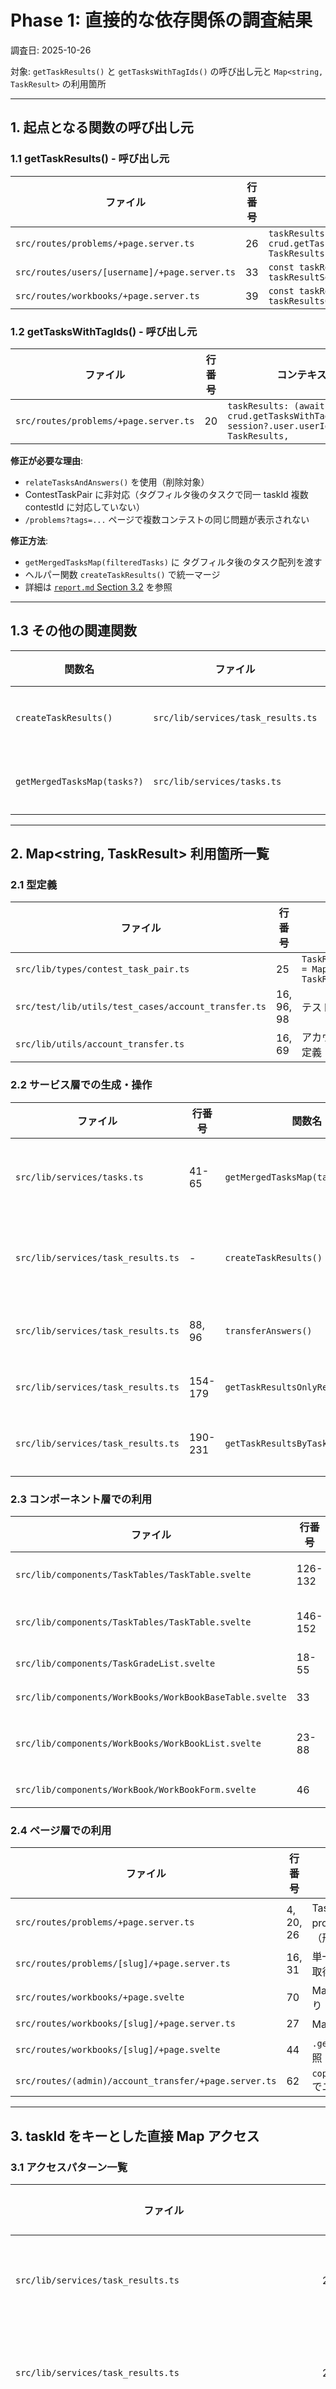 # Phase 1: 直接的な依存関係の調査結果

調査日: 2025-10-26

対象: `getTaskResults()` と `getTasksWithTagIds()` の呼び出し元と `Map<string, TaskResult>` の利用箇所

---

## 1. 起点となる関数の呼び出し元

### 1.1 getTaskResults() - 呼び出し元

| ファイル                                      | 行番号 | コンテキスト                                                                            |
| --------------------------------------------- | ------ | --------------------------------------------------------------------------------------- |
| `src/routes/problems/+page.server.ts`         | 26     | `taskResults: (await crud.getTaskResults(session?.user.userId)) as TaskResults,`        |
| `src/routes/users/[username]/+page.server.ts` | 33     | `const taskResultsMap = await taskResultService.getTaskResultsOnlyResultExists(...)`    |
| `src/routes/workbooks/+page.server.ts`        | 39     | `const taskResultsByTaskId = await taskResultsCrud.getTaskResultsOnlyResultExists(...)` |

### 1.2 getTasksWithTagIds() - 呼び出し元

| ファイル                              | 行番号 | コンテキスト                                                                                 |
| ------------------------------------- | ------ | -------------------------------------------------------------------------------------------- |
| `src/routes/problems/+page.server.ts` | 20     | `taskResults: (await crud.getTasksWithTagIds(tagIds, session?.user.userId)) as TaskResults,` |

**修正が必要な理由**:

- `relateTasksAndAnswers()` を使用（削除対象）
- ContestTaskPair に非対応（タグフィルタ後のタスクで同一 taskId 複数 contestId に対応していない）
- `/problems?tags=...` ページで複数コンテストの同じ問題が表示されない

**修正方法**:

- `getMergedTasksMap(filteredTasks)` に タグフィルタ後のタスク配列を渡す
- ヘルパー関数 `createTaskResults()` で統一マージ
- 詳細は [`report.md` Section 3.2](report.md#32-サービス層gettagswithtaskids新規追加対象) を参照

---

## 1.3 その他の関連関数

| 関数名                      | ファイル                           | 状態     | 備考                                                                  |
| --------------------------- | ---------------------------------- | -------- | --------------------------------------------------------------------- |
| `createTaskResults()`       | `src/lib/services/task_results.ts` | 新規追加 | ヘルパー関数。`getTaskResults()` と `getTasksWithTagIds()` で共通使用 |
| `getMergedTasksMap(tasks?)` | `src/lib/services/tasks.ts`        | 拡張必要 | `tasks` パラメータを optional に拡張                                  |

---

## 2. Map<string, TaskResult> 利用箇所一覧

### 2.1 型定義

| ファイル                                            | 行番号     | 用途                                                                      |
| --------------------------------------------------- | ---------- | ------------------------------------------------------------------------- |
| `src/lib/types/contest_task_pair.ts`                | 25         | `TaskResultMapByContestTaskPairKey = Map<ContestTaskPairKey, TaskResult>` |
| `src/test/lib/utils/test_cases/account_transfer.ts` | 16, 96, 98 | テスト用サンプルデータ                                                    |
| `src/lib/utils/account_transfer.ts`                 | 16, 69     | アカウント転送用ユーティリティの型定義                                    |

### 2.2 サービス層での生成・操作

| ファイル                           | 行番号  | 関数名                             | 説明                                                                |
| ---------------------------------- | ------- | ---------------------------------- | ------------------------------------------------------------------- |
| `src/lib/services/tasks.ts`        | 41-65   | `getMergedTasksMap(tasks?)`        | ⭐ **新規拡張**: ContestTaskPair マップ。tasks パラメータで DI 対応 |
| `src/lib/services/task_results.ts` | -       | `createTaskResults()`              | ⭐ **新規追加**: Task 配列を answers とマージ。統一ポイント         |
| `src/lib/services/task_results.ts` | 88, 96  | `transferAnswers()`                | ソースユーザ・宛先ユーザの回答を Map として取得                     |
| `src/lib/services/task_results.ts` | 154-179 | `getTaskResultsOnlyResultExists()` | 回答ありのみ返すメソッド（Map 可能）                                |
| `src/lib/services/task_results.ts` | 190-231 | `getTaskResultsByTaskId()`         | 指定タスク ID のみ返すメソッド（workbooks 用）                      |

### 2.3 コンポーネント層での利用

| ファイル                                                | 行番号  | 用途                            | キー参照方法                      |
| ------------------------------------------------------- | ------- | ------------------------------- | --------------------------------- |
| `src/lib/components/TaskTables/TaskTable.svelte`        | 126-132 | TaskResults 配列から Map へ変換 | `taskResult.task_id` をキー       |
| `src/lib/components/TaskTables/TaskTable.svelte`        | 146-152 | Map での検索・インデックス操作  | `.get(taskId)` 直接参照           |
| `src/lib/components/TaskGradeList.svelte`               | 18-55   | 成績別に Map 作成               | `.get(taskGrade)` で グループ分け |
| `src/lib/components/WorkBooks/WorkBookBaseTable.svelte` | 33      | props 型として使用              | -                                 |
| `src/lib/components/WorkBooks/WorkBookList.svelte`      | 23-88   | workbook 別の TaskResults 集約  | `.get(workbookType)` でグループ化 |
| `src/lib/components/WorkBook/WorkBookForm.svelte`       | 46      | タスク情報参照                  | `.get(taskId)` 直接参照           |

### 2.4 ページ層での利用

| ファイル                                              | 行番号    | 用途                                            |
| ----------------------------------------------------- | --------- | ----------------------------------------------- |
| `src/routes/problems/+page.server.ts`                 | 4, 20, 26 | TaskResults を props として渡す（形式は Array） |
| `src/routes/problems/[slug]/+page.server.ts`          | 16, 31    | 単一タスク結果の取得・更新                      |
| `src/routes/workbooks/+page.svelte`                   | 70        | Map 形式で受け取り                              |
| `src/routes/workbooks/[slug]/+page.server.ts`         | 27        | Map 形式で返却                                  |
| `src/routes/workbooks/[slug]/+page.svelte`            | 44        | `.get(taskId)` で参照                           |
| `src/routes/(admin)/account_transfer/+page.server.ts` | 62        | `copyTaskResults()` でユーザ間転送              |

---

## 3. taskId をキーとした直接 Map アクセス

### 3.1 アクセスパターン一覧

| ファイル                                                     | 行番号 | パターン                                    | 説明                         |
| ------------------------------------------------------------ | ------ | ------------------------------------------- | ---------------------------- |
| `src/lib/services/task_results.ts`                           | 213    | `tasksMap.get(taskId)`                      | Task マップからタスク取得    |
| `src/lib/services/task_results.ts`                           | 220    | `answersMap.get(taskId)`                    | 回答マップから回答取得       |
| `src/lib/services/task_results.ts`                           | 223    | `taskResultsMap.set(taskId, taskResult)`    | 結果マップに結果を登録       |
| `src/lib/components/WorkBookTasks/WorkBookTasksTable.svelte` | 133    | `tasksMapByIds.get(taskId)`                 | コンポーネント内でタスク参照 |
| `src/lib/components/TaskTables/TaskTable.svelte`             | 152    | `taskIndicesMap().get(updatedTask.task_id)` | インデックスマップから参照   |
| `src/routes/workbooks/[slug]/+page.svelte`                   | 44     | `taskResults?.get(taskId)`                  | ページ内で結果参照           |

---

## 4. task_results サービス層の全体像

### 4.1 他からインポートされる関数一覧

```text
src/routes/problems/+page.server.ts
  ├─ getTaskResults()
  ├─ getTasksWithTagIds()
  └─ updateTaskResult()

src/routes/problems/[slug]/+page.server.ts
  ├─ getTaskResult()
  └─ updateTaskResult()

src/routes/users/[username]/+page.server.ts
  └─ getTaskResultsOnlyResultExists()

src/routes/workbooks/+page.server.ts
  └─ getTaskResultsOnlyResultExists()

src/routes/workbooks/[slug]/+page.server.ts
  └─ getTaskResultsByTaskId()

src/routes/(admin)/account_transfer/+page.server.ts
  └─ copyTaskResults()
```

### 4.2 内部関数一覧

- `relateTasksAndAnswers()` - TaskResults 生成の中核
- `createDefaultTaskResult()` - デフォルト TaskResult 作成
- `transferAnswers()` - アカウント転送時の回答転送
- `mergeTaskAndAnswer()` - Task と Answer を統合

---

## 5. リスク区分

### 高リスク（必須修正）

- **`src/lib/services/task_results.ts`**
  - `getTaskResultsByTaskId()` - 直接 `taskId` をキーに利用（213, 220, 223 行）
  - `getTaskResultsOnlyResultExists()` - `taskId` を直接キーに登録（173 行）
  - `relateTasksAndAnswers()` - 配列返却用だが内部では taskId を利用

- **`src/routes/problems/+page.server.ts`**
  - `getTaskResults()` と `getTasksWithTagIds()` の戻り値型が `TaskResults` (Array)
  - しかし新構造では `Map<contestId:taskId, Task>` が必要

### 中リスク（間接的な影響）

- **`src/lib/components/TaskTables/TaskTable.svelte`**
  - TaskResults 配列を Map に変換（127行）
  - キーが taskId なので、新構造対応が必要

- **`src/routes/workbooks/[slug]/+page.svelte`**
  - 既に Map 型で受け取り `.get(taskId)` で参照（44行）
  - キー構造の変更が必要

### 低リスク（読み取りのみ）

- `src/routes/problems/[slug]/+page.server.ts`
  - 単一タスク参照なので、現在の構造でも対応可能かもしれない

---

## 6. 推奨される修正優先順序

1. **Phase 2**: サービス層（`src/lib/services/task_results.ts`）を修正
   - `getTaskResultsByTaskId()` - キー形式を変更
   - `getTaskResultsOnlyResultExists()` - キー形式を変更
   - ヘルパー関数を新構造対応に改修

2. **Phase 3**: ページサーバー層（`src/routes/*/+page.server.ts`）を修正
   - `/problems` ページ：戻り値型の見直し
   - `/workbooks` ページ：キー形式の一貫性確認

3. **Phase 4**: コンポーネント層（`src/lib/components/*`）を修正
   - TaskTable での Map 変換処理
   - workbooks での参照処理

4. **Phase 5**: ユーティリティ層（`src/lib/utils/account_transfer.ts`）を修正
   - アカウント転送の型・ロジック調整

---

## 7. 既知の新しい型定義

| 型名                                | ファイル                             | 説明                          |
| ----------------------------------- | ------------------------------------ | ----------------------------- |
| `TaskResultMapByContestTaskPairKey` | `src/lib/types/contest_task_pair.ts` | 新しいキー形式用の Map 型     |
| `ContestTaskPairKey`                | `src/lib/types/contest_task_pair.ts` | `contestId:taskId` 形式のキー |

---

## 8. 次のステップ（Phase 2 候補）

- [ ] `src/lib/services/tasks.ts` の `getMergedTasksMap()` 実装内容確認
- [ ] ContestTaskPair テーブルの実装内容確認
- [ ] `/problems` ページの現在の TaskResults 返却形式を詳細確認
- [ ] `/workbooks` との互換性要件の最終確認
